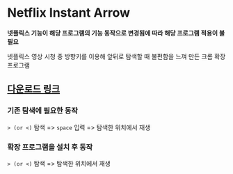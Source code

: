 # Netflix Instant Arrow

**넷플릭스 기능이 해당 프로그램의 기능 동작으로 변경됨에 따라 해당 프로그램 적용이 불필요**

넷플릭스 영상 시청 중 방향키를 이용해 앞뒤로 탐색할 때 불편함을 느껴 만든 크롬 확장 프로그램

## [다운로드 링크](https://chrome.google.com/webstore/detail/odckhnffdpclfdjkjcjeghfdlngonebg)

### 기존 탐색에 필요한 동작

`> (or <)` 탐색 => `space` 입력 => 탐색한 위치에서 재생

### 확장 프로그램을 설치 후 동작

`> (or <)` 탐색 => 탐색한 위치에서 재생
